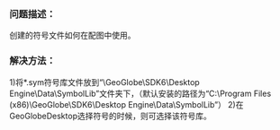 ### 问题描述： ###

创建的符号文件如何在配图中使用。


### 解决方法： ###
1)将*.sym符号库文件放到“\GeoGlobe\SDK6\Desktop Engine\Data\SymbolLib”文件夹下，（默认安装的路径为“C:\Program Files (x86)\GeoGlobe\SDK6\Desktop Engine\Data\SymbolLib”）
2)在GeoGlobeDesktop选择符号的时候，则可选择该符号库。
  
